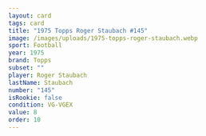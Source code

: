 ```yaml
---
layout: card
tags: card
title: "1975 Topps Roger Staubach #145"
image: /images/uploads/1975-topps-roger-staubach.webp
sport: Football
year: 1975
brand: Topps
subset: ""
player: Roger Staubach
lastName: Staubach
number: "145"
isRookie: false
condition: VG-VGEX
value: 8
order: 10
---
```

